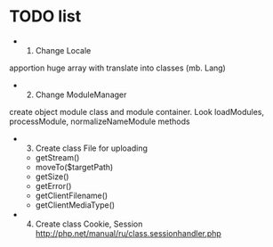 TODO list
=========

- 1. Change Locale

apportion huge array with translate into classes (mb. Lang)

- 2. Change ModuleManager

create object module class and module container. Look loadModules, processModule, normalizeNameModule methods

- 3. Create class File for uploading

    - getStream()
    - moveTo($targetPath)
    - getSize()
    - getError()
    - getClientFilename()
    - getClientMediaType()

- 4. Create class Cookie, Session
http://php.net/manual/ru/class.sessionhandler.php